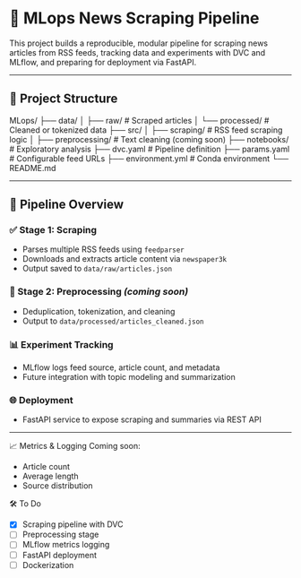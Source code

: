 # 📰 MLops News Scraping Pipeline

This project builds a reproducible, modular pipeline for scraping news articles from RSS feeds, tracking data and experiments with DVC and MLflow, and preparing for deployment via FastAPI.

---

## 📁 Project Structure

MLops/
├── data/
│   ├── raw/              # Scraped articles
│   └── processed/        # Cleaned or tokenized data
├── src/
│   ├── scraping/         # RSS feed scraping logic
│   ├── preprocessing/    # Text cleaning (coming soon)
├── notebooks/            # Exploratory analysis
├── dvc.yaml              # Pipeline definition
├── params.yaml           # Configurable feed URLs
├── environment.yml       # Conda environment
└── README.md

---

## 🚀 Pipeline Overview

### ✅ Stage 1: Scraping

- Parses multiple RSS feeds using `feedparser`
- Downloads and extracts article content via `newspaper3k`
- Output saved to `data/raw/articles.json`

### 🔁 Stage 2: Preprocessing *(coming soon)*

- Deduplication, tokenization, and cleaning
- Output to `data/processed/articles_cleaned.json`

### 📊 Experiment Tracking

- MLflow logs feed source, article count, and metadata
- Future integration with topic modeling and summarization

### 🌐 Deployment

- FastAPI service to expose scraping and summaries via REST API

---

<!-- ## ⚙️ Setup Instructions

# Clone the repo
git clone https://github.com/shadowscythe03/MLops.git
cd MLops

# Create environment
conda env create -f environment.yml
conda activate mlops

# Reproduce pipeline
dvc repro -->

<!-- 📌 Configuration
Edit params.yaml to change feed sources:
scraping:
  feed_urls:
    - https://feeds.bbci.co.uk/news/rss.xml
    - https://www.reuters.com/rssFeed/topNews -->

📈 Metrics & Logging
Coming soon:

- Article count
- Average length
- Source distribution

🛠️ To Do

- [X] Scraping pipeline with DVC
- [ ] Preprocessing stage
- [ ] MLflow metrics logging
- [ ] FastAPI deployment
- [ ] Dockerization

<!-- 🤝 Contributing
Pull requests welcome! Please follow modular structure and document any new stages in dvc.yaml. -->
